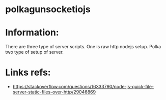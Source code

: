 # polkagunsocketiojs

# Information:
 There are three type of server scripts. One is raw http nodejs setup. Polka two type of setup of server.

# Links refs:
 * https://stackoverflow.com/questions/16333790/node-js-quick-file-server-static-files-over-http/29046869
